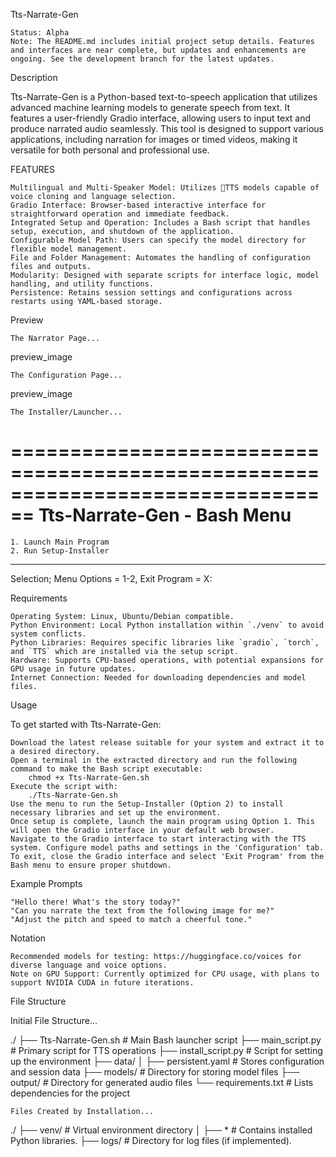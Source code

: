 Tts-Narrate-Gen

    Status: Alpha
    Note: The README.md includes initial project setup details. Features and interfaces are near complete, but updates and enhancements are ongoing. See the development branch for the latest updates.

Description

Tts-Narrate-Gen is a Python-based text-to-speech application that utilizes advanced machine learning models to generate speech from text. It features a user-friendly Gradio interface, allowing users to input text and produce narrated audio seamlessly. This tool is designed to support various applications, including narration for images or timed videos, making it versatile for both personal and professional use.

FEATURES

    Multilingual and Multi-Speaker Model: Utilizes 🐸TTS models capable of voice cloning and language selection.
    Gradio Interface: Browser-based interactive interface for straightforward operation and immediate feedback.
    Integrated Setup and Operation: Includes a Bash script that handles setup, execution, and shutdown of the application.
    Configurable Model Path: Users can specify the model directory for flexible model management.
    File and Folder Management: Automates the handling of configuration files and outputs.
    Modularity: Designed with separate scripts for interface logic, model handling, and utility functions.
    Persistence: Retains session settings and configurations across restarts using YAML-based storage.

Preview

    The Narrator Page...

preview_image

    The Configuration Page...

preview_image

    The Installer/Launcher...

================================================================================
    Tts-Narrate-Gen - Bash Menu
================================================================================
    1. Launch Main Program
    2. Run Setup-Installer
--------------------------------------------------------------------------------
Selection; Menu Options = 1-2, Exit Program = X: 

Requirements

    Operating System: Linux, Ubuntu/Debian compatible.
    Python Environment: Local Python installation within `./venv` to avoid system conflicts.
    Python Libraries: Requires specific libraries like `gradio`, `torch`, and `TTS` which are installed via the setup script.
    Hardware: Supports CPU-based operations, with potential expansions for GPU usage in future updates.
    Internet Connection: Needed for downloading dependencies and model files.

Usage

To get started with Tts-Narrate-Gen:

    Download the latest release suitable for your system and extract it to a desired directory.
    Open a terminal in the extracted directory and run the following command to make the Bash script executable:
        chmod +x Tts-Narrate-Gen.sh
    Execute the script with:
        ./Tts-Narrate-Gen.sh
    Use the menu to run the Setup-Installer (Option 2) to install necessary libraries and set up the environment.
    Once setup is complete, launch the main program using Option 1. This will open the Gradio interface in your default web browser.
    Navigate to the Gradio interface to start interacting with the TTS system. Configure model paths and settings in the 'Configuration' tab.
    To exit, close the Gradio interface and select 'Exit Program' from the Bash menu to ensure proper shutdown.

Example Prompts

    "Hello there! What's the story today?"
    "Can you narrate the text from the following image for me?"
    "Adjust the pitch and speed to match a cheerful tone."

Notation

    Recommended models for testing: https://huggingface.co/voices for diverse language and voice options.
    Note on GPU Support: Currently optimized for CPU usage, with plans to support NVIDIA CUDA in future iterations.

File Structure

Initial File Structure...

./
├── Tts-Narrate-Gen.sh        # Main Bash launcher script
├── main_script.py            # Primary script for TTS operations
├── install_script.py         # Script for setting up the environment
├── data/ 
│   ├── persistent.yaml       # Stores configuration and session data
├── models/                   # Directory for storing model files
├── output/                   # Directory for generated audio files
└── requirements.txt          # Lists dependencies for the project

    Files Created by Installation...

./
├── venv/                     # Virtual environment directory
│   ├── *                     # Contains installed Python libraries.
├── logs/                     # Directory for log files (if implemented).
